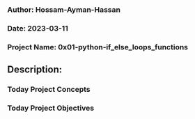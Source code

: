 ### Author: Hossam-Ayman-Hassan
### Date: 2023-03-11
### Project Name: 0x01-python-if_else_loops_functions
## Description: 

### Today Project Concepts

### Today Project Objectives

